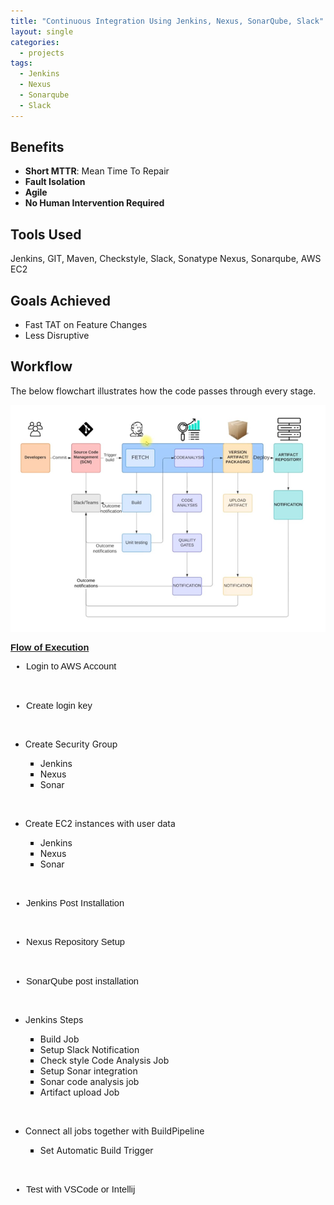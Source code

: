 ```yaml
---
title: "Continuous Integration Using Jenkins, Nexus, SonarQube, Slack"
layout: single
categories:
  - projects
tags:
  - Jenkins
  - Nexus
  - Sonarqube
  - Slack
---
```


<h2>Benefits</h2>
<ul>
  <li><strong>Short MTTR</strong>: Mean Time To Repair</li>
  <li><strong>Fault Isolation</strong></li>
  <li><strong>Agile</strong></li>
  <li><strong>No Human Intervention Required</strong></li>
</ul>

<h2>Tools Used</h2>
<p>Jenkins, GIT, Maven, Checkstyle, Slack, Sonatype Nexus, Sonarqube, AWS EC2</p>

<h2>Goals Achieved</h2>
<ul>
  <li>Fast TAT on Feature Changes</li>
  <li>Less Disruptive</li>
</ul>

<h2>Workflow</h2>
<p>The below flowchart illustrates how the code passes through every stage.</p>

![FlowDiagram](/assets/images/ci-jenkins/flow-diagram.png)

<p style='margin-top:0in;margin-right:0in;margin-bottom:8.0pt;margin-left:0in;font-size:11.0pt;font-family:"Aptos",sans-serif;'><strong><u>Flow of Execution</u></strong></p>
<div style='margin-top:0in;margin-right:0in;margin-bottom:8.0pt;margin-left:0in;font-size:11.0pt;font-family:"Aptos",sans-serif;'>
    <ul style="list-style-type: disc;">
        <li>Login to AWS Account</li>
    </ul>
</div>
<p style='margin:0in;font-size:15px;font-family:"Aptos",sans-serif;margin-left:.5in;'>&nbsp;</p>
<div style='margin-top:0in;margin-right:0in;margin-bottom:8.0pt;margin-left:0in;font-size:11.0pt;font-family:"Aptos",sans-serif;'>
    <ul style="list-style-type: disc;">
        <li>Create login key</li>
    </ul>
</div>
<p style='margin:0in;font-size:15px;font-family:"Aptos",sans-serif;margin-left:.5in;'>&nbsp;</p>
<ul style="list-style-type: disc;">
    <li>Create Security Group</li>
</ul>
<ul style="list-style-type: square;margin-left: 0.25in;">
    <li>Jenkins</li>
    <li>Nexus</li>
    <li>Sonar</li>
</ul>
<p style='margin:0in;font-size:15px;font-family:"Aptos",sans-serif;margin-left:.75in;'>&nbsp;</p>
<ul style="list-style-type: disc;">
    <li>Create EC2 instances with user data</li>
</ul>
<ul style="list-style-type: square;margin-left: 0.25in;">
    <li>Jenkins</li>
    <li>Nexus</li>
    <li>Sonar</li>
</ul>
<p style='margin:0in;font-size:15px;font-family:"Aptos",sans-serif;margin-left:.75in;'>&nbsp;</p>
<div style='margin-top:0in;margin-right:0in;margin-bottom:8.0pt;margin-left:0in;font-size:11.0pt;font-family:"Aptos",sans-serif;'>
    <ul style="list-style-type: disc;">
        <li>Jenkins Post Installation</li>
    </ul>
</div>
<p style='margin:0in;font-size:15px;font-family:"Aptos",sans-serif;margin-left:.5in;'>&nbsp;</p>
<div style='margin-top:0in;margin-right:0in;margin-bottom:8.0pt;margin-left:0in;font-size:11.0pt;font-family:"Aptos",sans-serif;'>
    <ul style="list-style-type: disc;">
        <li>Nexus Repository Setup</li>
    </ul>
</div>
<p style='margin:0in;font-size:15px;font-family:"Aptos",sans-serif;'>&nbsp;</p>
<div style='margin-top:0in;margin-right:0in;margin-bottom:8.0pt;margin-left:0in;font-size:11.0pt;font-family:"Aptos",sans-serif;'>
    <ul style="list-style-type: disc;">
        <li>SonarQube post installation</li>
    </ul>
</div>
<p style='margin:0in;font-size:15px;font-family:"Aptos",sans-serif;'>&nbsp;</p>
<ul style="list-style-type: disc;">
    <li>Jenkins Steps</li>
</ul>
<ul style="list-style-type: square;margin-left: 0.25in;">
    <li>Build Job</li>
    <li>Setup Slack Notification</li>
    <li>Check style Code Analysis Job</li>
    <li>Setup Sonar integration</li>
    <li>Sonar code analysis job</li>
    <li>Artifact upload Job</li>
</ul>
<p style='margin:0in;font-size:15px;font-family:"Aptos",sans-serif;'>&nbsp;</p>
<ul style="list-style-type: disc;">
    <li>Connect all jobs together with BuildPipeline</li>
</ul>
<ul style="list-style-type: square;margin-left: 0.25in;">
    <li>Set Automatic Build Trigger</li>
</ul>
<p style='margin:0in;font-size:15px;font-family:"Aptos",sans-serif;'>&nbsp;</p>
<div style='margin-top:0in;margin-right:0in;margin-bottom:8.0pt;margin-left:0in;font-size:11.0pt;font-family:"Aptos",sans-serif;'>
    <ul style="list-style-type: disc;">
        <li>Test with VSCode or Intellij</li>
    </ul>
</div>




